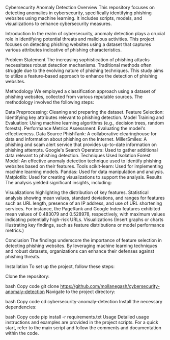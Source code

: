 Cybersecurity Anomaly Detection
Overview
This repository focuses on detecting anomalies in cybersecurity, specifically identifying phishing websites using machine learning. It includes scripts, models, and visualizations to enhance cybersecurity measures.

Introduction
In the realm of cybersecurity, anomaly detection plays a crucial role in identifying potential threats and malicious activities. This project focuses on detecting phishing websites using a dataset that captures various attributes indicative of phishing characteristics.

Problem Statement
The increasing sophistication of phishing attacks necessitates robust detection mechanisms. Traditional methods often struggle due to the evolving nature of phishing techniques. This study aims to utilize a feature-based approach to enhance the detection of phishing websites.

Methodology
We employed a classification approach using a dataset of phishing websites, collected from various reputable sources. The methodology involved the following steps:

Data Preprocessing: Cleaning and preparing the dataset.
Feature Selection: Identifying key attributes relevant to phishing detection.
Model Training and Evaluation: Using machine learning algorithms (e.g., decision trees, random forests).
Performance Metrics Assessment: Evaluating the model's effectiveness.
Data Source
PhishTank: A collaborative clearinghouse for data and information about phishing on the Internet.
MillerSmiles: A phishing and scam alert service that provides up-to-date information on phishing attempts.
Google's Search Operators: Used to gather additional data relevant to phishing detection.
Techniques Used
Isolation Forest Model: An effective anomaly detection technique used to identify phishing websites based on their features.
Tools
scikit-learn: Used for implementing machine learning models.
Pandas: Used for data manipulation and analysis.
Matplotlib: Used for creating visualizations to support the analysis.
Results
The analysis yielded significant insights, including:

Visualizations highlighting the distribution of key features.
Statistical analysis showing mean values, standard deviations, and ranges for features such as URL length, presence of an IP address, and use of URL shortening services.
For instance, the PageRank and Google Index features exhibited mean values of 0.483079 and 0.528978, respectively, with maximum values indicating potentially high-risk URLs.
Visualizations
(Insert graphs or charts illustrating key findings, such as feature distributions or model performance metrics.)

Conclusion
The findings underscore the importance of feature selection in detecting phishing websites. By leveraging machine learning techniques and robust datasets, organizations can enhance their defenses against phishing threats.

Installation
To set up the project, follow these steps:

Clone the repository:

bash
Copy code
git clone https://github.com/mollanegash/cybersecurity-anomaly-detection
Navigate to the project directory:

bash
Copy code
cd cybersecurity-anomaly-detection
Install the necessary dependencies:

bash
Copy code
pip install -r requirements.txt
Usage
Detailed usage instructions and examples are provided in the project scripts. For a quick start, refer to the main script and follow the comments and documentation within the code.
